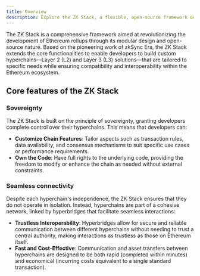 ```yaml
---
title: Overview
description: Explore the ZK Stack, a flexible, open-source framework designed for creating sovereign ZK-powered Ethereum rollups, known as hyperchains, utilizing the foundational technology of zkSync Era.
---
```


The ZK Stack is a comprehensive framework aimed at revolutionizing the development of Ethereum rollups through its modular design and open-source nature.
Based on the pioneering work of zkSync Era,
the ZK Stack extends the core functionalities to enable developers
to build custom hyperchains—Layer 2 (L2) and Layer 3 (L3) solutions—that are tailored to specific needs
while ensuring compatibility and interoperability within the Ethereum ecosystem.

## Core features of the ZK Stack

### Sovereignty

The ZK Stack is built on the principle of sovereignty, granting developers complete control over their hyperchains.
This means that developers can:

- **Customize Chain Features**: Tailor aspects such as transaction rules,
data availability, and consensus mechanisms to suit specific use cases or performance requirements.
- **Own the Code**: Have full rights to the underlying code, providing the freedom to modify or enhance the chain as needed without external constraints.

### Seamless connectivity

Despite each hyperchain's independence, the ZK Stack ensures that they do not operate in isolation.
Instead, hyperchains are part of a cohesive network, linked by hyperbridges that facilitate seamless interactions:

- **Trustless Interoperability**: Hyperbridges allow for secure and reliable communication between different hyperchains
without needing to trust a central authority, making interactions as trustless as those on Ethereum itself.
- **Fast and Cost-Effective**: Communication and asset transfers between hyperchains are designed to be both rapid (completed within minutes)
and economical (incurring costs equivalent to a single standard transaction).

